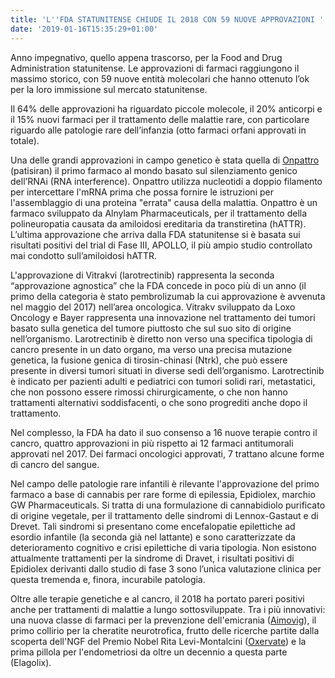 ```yaml
---
title: 'L''FDA STATUNITENSE CHIUDE IL 2018 CON 59 NUOVE APPROVAZIONI '
date: '2019-01-16T15:35:29+01:00'
---
```

Anno impegnativo, quello appena trascorso, per la Food and Drug Administration statunitense. Le approvazioni di farmaci raggiungono il massimo storico, con 59 nuove entità molecolari che hanno ottenuto l’ok per la loro immissione sul mercato statunitense.

Il 64% delle approvazioni ha riguardato piccole molecole, il 20% anticorpi e il 15% nuovi farmaci per il trattamento delle malattie rare, con particolare riguardo alle patologie rare dell’infanzia (otto farmaci orfani approvati in totale). 

Una delle grandi approvazioni in campo genetico è stata quella di [Onpattro](https://www.farmaceuticayounger.science/blog/2018/12/i-tre-farmaci-pi%C3%B9-innovativi-del-2018-onpattro/) (patisiran) il primo farmaco al mondo basato sul silenziamento genico dell’RNAi (RNA interference). Onpattro utilizza nucleotidi a doppio filamento per intercettare l'mRNA prima che possa fornire le istruzioni per l'assemblaggio di una proteina "errata" causa della malattia. Onpattro è un farmaco sviluppato da Alnylam Pharmaceuticals, per il trattamento della polineuropatia causata da amiloidosi ereditaria da transtiretina (hATTR). L’ultima approvazione che arriva dalla FDA statunitense si è basata sui risultati positivi del trial di Fase III, APOLLO, il più ampio studio controllato mai condotto sull’amiloidosi hATTR.

L'approvazione di Vitrakvi (larotrectinib) rappresenta la seconda “approvazione agnostica” che la FDA concede in poco più di un anno (il primo della categoria è stato pembrolizumab la cui approvazione è avvenuta nel maggio del 2017) nell’area oncologica. Vitrakv sviluppato da Loxo Oncology e Bayer rappresenta una innovazione nel trattamento dei tumori basato sulla genetica del tumore piuttosto che sul suo sito di origine nell’organismo. Larotrectinib è diretto non verso una specifica tipologia di cancro presente in un dato organo, ma verso una precisa mutazione genetica, la fusione genica di tirosin-chinasi (Ntrk), che può essere presente in diversi tumori situati in diverse sedi dell’organismo. Larotrectinib è indicato per pazienti adulti e pediatrici con tumori solidi rari, metastatici, che non possono essere rimossi chirurgicamente, o che non hanno trattamenti alternativi soddisfacenti, o che sono progrediti anche dopo il trattamento. 

Nel complesso, la FDA ha dato il suo consenso a 16 nuove terapie contro il cancro, quattro approvazioni in più rispetto ai 12 farmaci antitumorali approvati nel 2017. Dei farmaci oncologici approvati, 7 trattano alcune forme di cancro del sangue.

Nel campo delle patologie rare infantili è rilevante l'approvazione del primo farmaco a base di cannabis per rare forme di epilessia, Epidiolex, marchio GW Pharmaceuticals. Si tratta di una formulazione di cannabidiolo purificato di origine vegetale, per il trattamento delle sindromi di Lennox-Gastaut e di Drevet. Tali sindromi si presentano come encefalopatie epilettiche ad esordio infantile (la seconda già nel lattante) e sono caratterizzate da deterioramento cognitivo e crisi epilettiche di varia tipologia. Non esistono attualmente trattamenti per la sindrome di Dravet, i risultati positivi di Epidiolex derivanti dallo studio di fase 3 sono l’unica valutazione clinica per questa tremenda e, finora, incurabile patologia.

Oltre alle terapie genetiche e al cancro, il 2018 ha portato pareri positivi anche per trattamenti di malattie a lungo sottosviluppate. Tra i più innovativi: una nuova classe di farmaci per la prevenzione dell'emicrania ([Aimovig](https://www.farmaceuticayounger.science/blog/2018/12/i-tre-farmaci-pi%C3%B9-innovativi-del-2018-aimovig/)), il primo collirio per la cheratite neurotrofica, frutto delle ricerche partite dalla scoperta dell'NGF del Premio Nobel Rita Levi-Montalcini ([Oxervate](https://www.farmaceuticayounger.science/blog/2018/08/fda-approva-la-prima-terapia-per-la-cheratite-neutrofica/)) e la prima pillola per l'endometriosi da oltre un decennio a questa parte (Elagolix).
